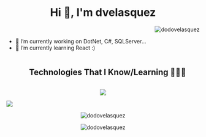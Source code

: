 <h1 align="center">Hi 👋, I'm dvelasquez</h1>

<p align="right"> <img src="https://komarev.com/ghpvc/?username=dodovelasquez&label=Profile%20views&color=0e75b6&style=flat" alt="dodovelasquez" /> </p>


<ul>
  <li>🔭 I’m currently working on DotNet, C#, SQLServer...</li>
  <li>🌱 I’m currently learning React :)</li>
</ul>

 <div align="center" id="user-content-toc">
   <ul align="center">
     <summary >
       <h2 style="display: inline-block">Technologies That I Know/Learning 👨🏻‍💻</h2>
     </summary>
   </ul>
 </div>

 <p align="center">
		<a href="https://skillicons.dev">
			<img src="https://skillicons.dev/icons?i=git,cpp,css,dotnet,postgres,github,html,js,nginx,mysql,nodejs,postman,react,vscode,&perline=14" />
		</a>
	</p>



<img src="https://user-images.githubusercontent.com/73097560/115834477-dbab4500-a447-11eb-908a-139a6edaec5c.gif">
<p align="center"><img align="center" src="https://github-readme-stats.vercel.app/api/top-langs?username=dodovelasquez&show_icons=true&locale=en&layout=compact" alt="dodovelasquez" /></p>
<p align="center"><img align="center" src="https://github-readme-streak-stats.herokuapp.com/?user=dodovelasquez&" alt="dodovelasquez" /></p>

